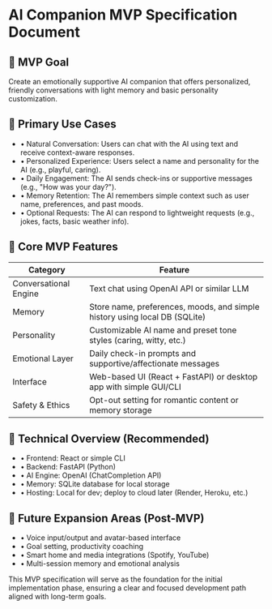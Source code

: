 # AI Companion MVP Specification Document
## 🎯 MVP Goal
Create an emotionally supportive AI companion that offers personalized, friendly conversations with light memory and basic personality customization.
## 🔹 Primary Use Cases
- • Natural Conversation: Users can chat with the AI using text and receive context-aware responses.
- • Personalized Experience: Users select a name and personality for the AI (e.g., playful, caring).
- • Daily Engagement: The AI sends check-ins or supportive messages (e.g., "How was your day?").
- • Memory Retention: The AI remembers simple context such as user name, preferences, and past moods.
- • Optional Requests: The AI can respond to lightweight requests (e.g., jokes, facts, basic weather info).
## 🔹 Core MVP Features

| Category            | Feature                                                                 |
|---------------------|-------------------------------------------------------------------------|
| Conversational Engine | Text chat using OpenAI API or similar LLM                              |
| Memory              | Store name, preferences, moods, and simple history using local DB (SQLite) |
| Personality         | Customizable AI name and preset tone styles (caring, witty, etc.)       |
| Emotional Layer     | Daily check-in prompts and supportive/affectionate messages              |
| Interface           | Web-based UI (React + FastAPI) or desktop app with simple GUI/CLI        |
| Safety & Ethics     | Opt-out setting for romantic content or memory storage                   |

## 🔹 Technical Overview (Recommended)
- • Frontend: React or simple CLI
- • Backend: FastAPI (Python)
- • AI Engine: OpenAI (ChatCompletion API)
- • Memory: SQLite database for local storage
- • Hosting: Local for dev; deploy to cloud later (Render, Heroku, etc.)
## 🔹 Future Expansion Areas (Post-MVP)
- • Voice input/output and avatar-based interface
- • Goal setting, productivity coaching
- • Smart home and media integrations (Spotify, YouTube)
- • Multi-session memory and emotional analysis

This MVP specification will serve as the foundation for the initial implementation phase, ensuring a clear and focused development path aligned with long-term goals.

